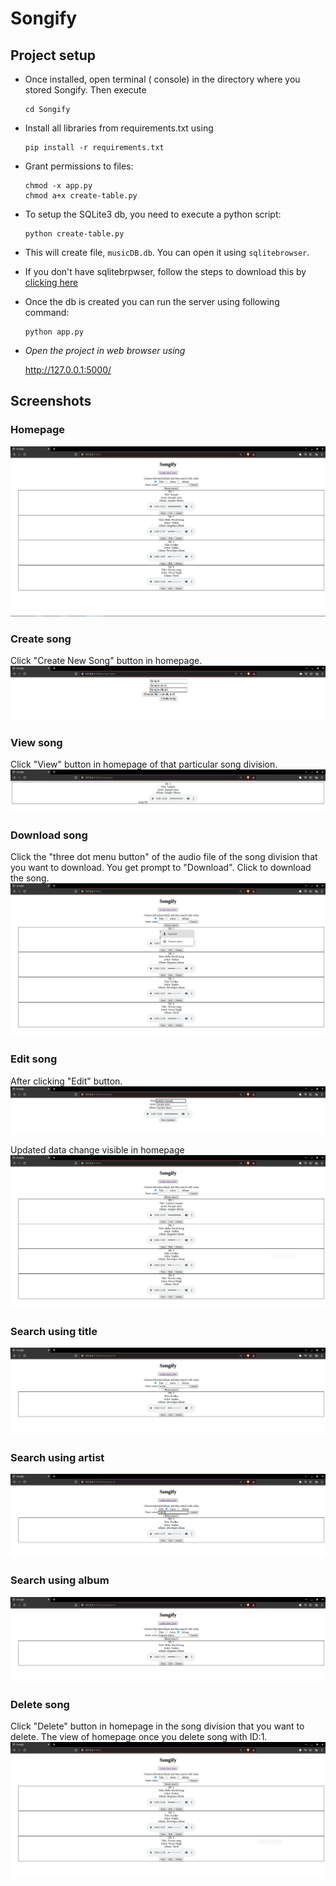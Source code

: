 # Songify

## Project setup

* Once installed, open terminal ( console) in the directory where you stored Songify. Then execute 
    ```
    cd Songify
    ```

* Install all libraries from requirements.txt using
    ```
    pip install -r requirements.txt
    ```

* Grant permissions to files:
    ```
    chmod -x app.py
    chmod a+x create-table.py
    ```

* To setup the SQLite3 db, you need to execute a python script:
    ```
    python create-table.py
    ```

* This will create file, `musicDB.db`. You can open it using `sqlitebrowser`.
* If you don't have sqlitebrpwser, follow the steps to download this by [clicking here](https://sqlitebrowser.org/dl/)

* Once the db is created you can run the server using following command:
    ```
    python app.py
    ```

* *Open the project in web browser using*
    
    http://127.0.0.1:5000/

## Screenshots

### Homepage
![Home](static/homePage.png)

### Create song
Click "Create New Song" button in homepage.
![Create](static/songCreate.png)

### View song
Click "View" button in homepage of that particular song division.
![View](static/viewSong.png)

### Download song
Click the "three dot menu button" of the audio file of the song division that you want to download. You get prompt to "Download". Click to download the song.
![Download](static/downloadSong.png)

### Edit song
After clicking "Edit" button.
![Edit_1](static/editSong-Part1.png)

Updated data change visible in homepage
![Edit_2](static/editSong-Part2.png)

### Search using title
![SearchTitle](static/searchUsingTitle.png)

### Search using artist
![SearchArtist](static/searchUsingArtist.png)

### Search using album
![SearchAlbum](static/searchUsingAlbum.png)

### Delete song
Click "Delete" button in homepage in the song division that you want to delete.
The view of homepage once you delete song with ID:1.
![DeletedSong](static/deleteSong.png)
